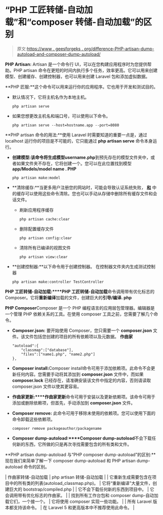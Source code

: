 # “PHP 工匠转储-自动加载”和“composer 转储-自动加载”的区别

> 原文:[https://www . geesforgeks . org/difference-PHP-artisan-dump-autoload-and-composer-dump-autoload/](https://www.geeksforgeeks.org/difference-between-php-artisan-dump-autoload-and-composer-dump-autoload/)

**PHP Artisan:** Artisan 是一个命令行 UI，可以在您构建应用程序时为您提供帮助。PHP artisan 命令在更短的时间内执行多个任务，效率更高。它可以用来创建模型、创建缓存、创建控制器，也可以用来创建 Laravel 包和添加虚拟数据。

**PHP 匠服:**这个命令可以用来运行你的应用程序。它也用于开发和测试目的。

*   默认情况下，它将主机名作为本地主机。

    ```
    php artisan serve
    ```

*   如果您想更改主机名和端口号，可以使用以下命令。

    ```
    php artisan serve --host=hostname.app --port=8080
    ```

**PHP artisan 命令的用法:**使用 Laravel 时需要知道的重要一点是，通过 localhost 运行你的项目是不可能的，它只能通过 **php artisan serve** 命令本身运行。

*   **创建模型:**该命令将生成模型**username.php**到预先存在的模型文件夹中，或者如果文件夹不存在，它将创建一个。您可以在此位置找到模型**app/Models/model name . PHP**

    ```
    php artisan make:model
    ```

*   **清除缓存:**当更多用户注册您的网站时，可能会导致认证系统失败， **[和](https://www.geeksforgeeks.org/laravel/)** 中的缓存可以使用这些命令清除。您也可以手动从存储中删除所有缓存文件和会话文件。
    *   刷新应用程序缓存

        ```
        php artisan cache:clear
        ```

    *   删除配置缓存文件

        ```
        php artisan config:clear
        ```

    *   清除所有已编译的视图文件

        ```
        php artisan view:clear 
        ```

*   **创建控制器:**以下命令用于创建控制器。
    在控制器文件夹内生成测试控制器

    ```
    php artisan make:controller TestController
    ```

**PHP 工匠转储-自动加载:****PHP 工匠转储-自动加载**命令调用带有优化标志的 Composer。它将**重新编译**加载的文件，创建巨大的**引导/编译. php**

**PHP Composer**Composer 是一个 PHP 编程语言的应用层包管理器。编辑器是一个管理 PHP 依赖关系的工具。在使用 composer 工具之前，您需要了解几个命令。

*   **Composer.json:** 要开始使用 Composer，您只需要一个 **composer.json** 文件。该文件包括您创建的项目的所有依赖项以及元数据。
    **作曲家**

    ```
    "autoload":{
        "classmap":["database"],
        "files":["name1.php", "name2.php"]
    },
    ```

*   **Composer install:**<srreong>Composer install</srreong>命令可用于添加依赖项。此命令不会更新任何内容。您需要手动将其添加到 **composer.json** 文件中，而如果 **composer.lock** 已经存在，请准确安装该文件中指定的内容，否则请读取 composer.json 文件以使其更容易。
*   **作曲家更新:****作曲家更新**命令可用于安装以及更新依赖项。该命令可用于添加或删除依赖项，但首先，手动添加到 **composer.json** 文件。
*   **Composer remove:** 此命令可用于移除未使用的依赖项。您可以使用下面的命令卸载这些依赖项。

    ```
    composer remove packageauthor/packagename
    ```

*   **Composer dump-autoload:****Composer dump-autoload**不会下载任何新的东西，它所做的只是再次寻找需要包含的所有类和文件。

**PHP artisan dump-autoload 与“PHP composer dump-autoload”的区别:**现在我们来简单了解一下 composer dump-autoload 和 PHP artisan dump-autoload 命令的区别。

| 作曲家转储-自动加载 | php artisan 转储-自动加载 |
| 它重新生成需要包含在项目中的所有类的列表(autoload_classmap.php)。 | 它将“重新编译”大量文件，创建巨大的 bootstrap/compiled.php |
| 它不会下载任何新的东西到项目中。 | 它会调用带有优化标志的作曲家。 |
| 找到所有工作台包和 composer dump-自动加载它们，一个接一个。 | 它将使用 composer 实现一些功能。 |
| 所有 Laravel 版本都支持该命令。 | 在 Laravel 5 和更高版本中不推荐使用此命令。 |